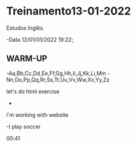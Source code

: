 # Treinamento13-01-2022

 Estudos Inglês.

 -Data 12/01/01/2022 19:22;

## WARM-UP

 -Aa,Bb,Cc,Dd,Ee,Ff,Gg,Hh,Ii,Jj,Kk,Li,Mm
-Nn,Oo,Pp,Qq,Rr,Ss,Tt,Uu,Vv,Ww,Xx,Yy,Zz

let's do html exercise<!--vamos fazer exercicio de html-->

-
I'm working with website<!--eu vou trabalhar com we site-->

-I play soccer<!--eu jogo futebol-->

00:41
